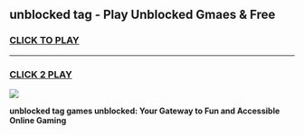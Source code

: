 
## unblocked tag - Play Unblocked Gmaes & Free
<h3>
<a href="https://news.freeplayer.one?title=unblocked_tag&ref=16F">CLICK TO PLAY</a></h3>
<hr>

<h3>
<a href="https://news.freeplayer.one?title=unblocked_tag&ref=16F">CLICK 2 PLAY</a>
  
</h3>

<a href="https://news.freeplayer.one?title=unblocked_tag&ref=16F/"><img src="https://clearcache.store/games.png"></a>


**unblocked tag games unblocked: Your Gateway to Fun and Accessible Online Gaming**
